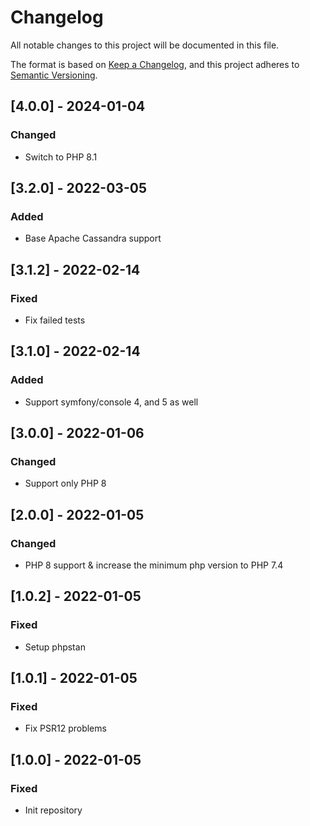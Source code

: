 # Changelog
All notable changes to this project will be documented in this file.

The format is based on [Keep a Changelog](https://keepachangelog.com/en/1.0.0/),
and this project adheres to [Semantic Versioning](https://semver.org/spec/v2.0.0.html).

## [4.0.0] - 2024-01-04
### Changed
- Switch to PHP 8.1

## [3.2.0] - 2022-03-05
### Added
- Base Apache Cassandra support

## [3.1.2] - 2022-02-14
### Fixed
- Fix failed tests

## [3.1.0] - 2022-02-14
### Added
- Support symfony/console 4, and 5 as well

## [3.0.0] - 2022-01-06
### Changed
- Support only PHP 8

## [2.0.0] - 2022-01-05
### Changed
- PHP 8 support & increase the minimum php version to PHP 7.4

## [1.0.2] - 2022-01-05
### Fixed
- Setup phpstan

## [1.0.1] - 2022-01-05
### Fixed
- Fix PSR12 problems

## [1.0.0] - 2022-01-05
### Fixed
- Init repository
